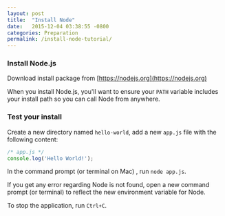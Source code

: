 ```yaml
---
layout: post
title:  "Install Node"
date:   2015-12-04 03:38:55 -0800
categories: Preparation
permalink: /install-node-tutorial/
---
```


### Install Node.js
Download install package from [https://nodejs.org](https://nodejs.org)

When you install Node.js, you'll want to ensure your `PATH` variable includes your install path so you can call Node from anywhere.

### Test your install
Create a new directory named `hello-world`, add a new `app.js` file with the following content:

```js
/* app.js */
console.log('Hello World!');
```

In the command prompt (or terminal on Mac) , run `node app.js`.

If you get any error regarding Node is not found, open a new command prompt (or terminal) to reflect the new environment variable for Node.

To stop the application, run `Ctrl+C`.
